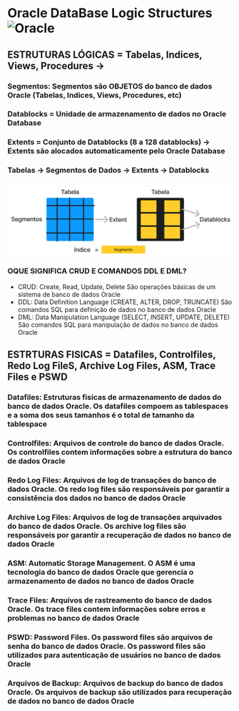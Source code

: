 # Oracle DataBase Logic Structures ![Oracle](https://img.shields.io/badge/Oracle-F80000?style=for-the-badge&logo=oracle&logoColor=white)

## ESTRUTURAS LÓGICAS = Tabelas, Indices, Views, Procedures ->

### Segmentos: Segmentos são OBJETOS do banco de dados Oracle (Tabelas, Indices, Views, Procedures, etc)

### Datablocks = Unidade de armazenamento de dados no Oracle Database

### Extents = Conjunto de Datablocks (8 a 128 datablocks) -> Extents são alocados automaticamente pelo Oracle Database

### Tabelas -> Segmentos de Dados -> Extents -> Datablocks

![alt text](image.png)

### OQUE SIGNIFICA CRUD E COMANDOS DDL E DML?

- CRUD: Create, Read, Update, Delete
São operações básicas de um sistema de banco de dados Oracle
- DDL: Data Definition Language (CREATE, ALTER, DROP, TRUNCATE)
São comandos SQL para definição de dados no banco de dados Oracle
- DML: Data Manipulation Language (SELECT, INSERT, UPDATE, DELETE)
São comandos SQL para manipulação de dados no banco de dados Oracle

## ESTRTURAS FISICAS = Datafiles, Controlfiles, Redo Log FileS, Archive Log Files, ASM, Trace Files e PSWD

### Datafiles: Estruturas fisicas de armazenamento de dados do banco de dados Oracle. Os datafiles compoem as tablespaces e a soma dos seus tamanhos é o total de tamanho da tablespace

### Controlfiles: Arquivos de controle do banco de dados Oracle. Os controlfiles contem informações sobre a estrutura do banco de dados Oracle

### Redo Log Files: Arquivos de log de transações do banco de dados Oracle. Os redo log files são responsáveis por garantir a consistência dos dados no banco de dados Oracle

### Archive Log Files: Arquivos de log de transações arquivados do banco de dados Oracle. Os archive log files são responsáveis por garantir a recuperação de dados no banco de dados Oracle

### ASM: Automatic Storage Management. O ASM é uma tecnologia do banco de dados Oracle que gerencia o armazenamento de dados no banco de dados Oracle

### Trace Files: Arquivos de rastreamento do banco de dados Oracle. Os trace files contem informações sobre erros e problemas no banco de dados Oracle

### PSWD: Password Files. Os password files são arquivos de senha do banco de dados Oracle. Os password files são utilizados para autenticação de usuários no banco de dados Oracle

### Arquivos de Backup: Arquivos de backup do banco de dados Oracle. Os arquivos de backup são utilizados para recuperação de dados no banco de dados Oracle

